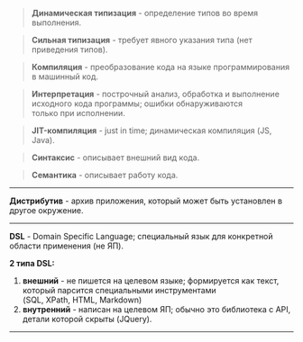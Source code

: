 > **Динамическая типизация** - определение типов во время выполнения.

> **Сильная типизация** - требует явного указания типа (нет приведения типов).

> **Компиляция** - преобразование кода на языке программирования в машинный код.

> **Интерпретация** - построчный анализ, обработка и выполнение исходного кода программы; ошибки обнаруживаются  
> только при исполнении.

> **JIT-компиляция** - just in time; динамическая компиляция (JS, Java).

> **Синтаксис** - описывает внешний вид кода.

> **Семантика** - описывает работу кода.

___

**Дистрибутив** - архив приложения, который может быть установлен в другое окружение.

___

**DSL** - Domain Specific Language; специальный язык для конкретной области применения (не ЯП).

**2 типа DSL:**
1. **внешний** - не пишется на целевом языке; формируется как текст, который парсится специальными инструментами  
  (SQL, XPath, HTML, Markdown)  
2. **внутренний** - написан на целевом ЯП; обычно это библиотека с API, детали которой скрыты (JQuery).

___



